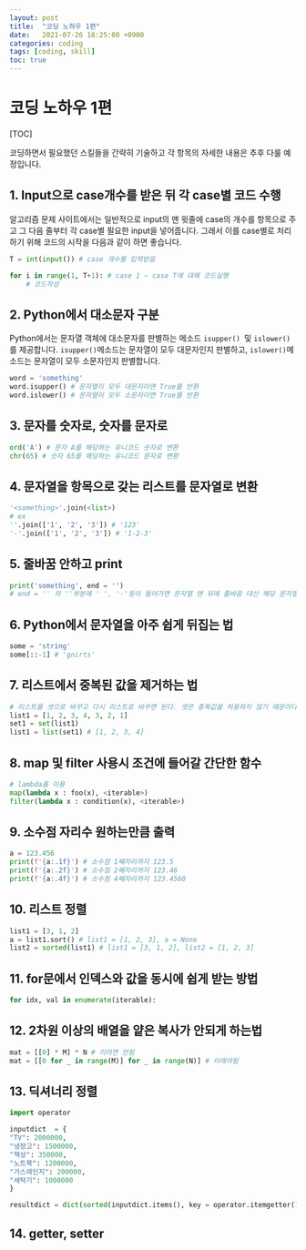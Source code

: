 ```yaml
---
layout: post
title:  "코딩 노하우 1편"
date:   2021-07-26 18:25:00 +0900
categories: coding
tags: [coding, skill]
toc: true
---
```

# 코딩 노하우 1편

[TOC]

코딩하면서 필요했던 스킬들을 간략히 기술하고 각 항목의 자세한 내용은 추후 다룰 예정입니다.

## 1. Input으로 case개수를 받은 뒤 각 case별 코드 수행

알고리즘 문제 사이트에서는 일반적으로 input의 맨 윗줄에 case의 개수를 항목으로 주고 그 다음 줄부터 각 case별 필요한 input을 넣어줍니다. 그래서 이를 case별로 처리하기 위해 코드의 시작을 다음과 같이 하면 좋습니다.

```python
T = int(input()) # case 개수를 입력받음

for i in range(1, T+1): # case 1 ~ case T에 대해 코드실행
    # 코드작성
```



## 2. Python에서 대소문자 구분

Python에서는 문자열 객체에 대소문자를 판별하는 메소드 `isupper() `및 `islower()`를 제공합니다. `isupper()`메소드는 문자열이 모두 대문자인지 판별하고, `islower()`메소드는 문자열이 모두 소문자인지 판별합니다.

```python
word = 'something'
word.isupper() # 문자열이 모두 대문자이면 True를 반환
word.islower() # 문자열이 모두 소문자이면 True를 반환
```

## 3. 문자를 숫자로, 숫자를 문자로

```python
ord('A') # 문자 A를 해당하는 유니코드 숫자로 변환
chr(65) # 숫자 65를 해당하는 유니코드 문자로 변환
```

## 4. 문자열을 항목으로 갖는 리스트를 문자열로 변환

```python
'<something>'.join(<list>)
# ex
''.join(['1', '2', '3']) # '123'
'-'.join(['1', '2', '3']) # '1-2-3'
```

## 5. 줄바꿈 안하고 print

```python
print('something', end = '')
# end = '' 의 ''부분에 ' ', '-'등이 들어가면 문자열 맨 뒤에 줄바꿈 대신 해당 문자열이 붙어 출력된다
```

## 6. Python에서 문자열을 아주 쉽게 뒤집는 법

```python
some = 'string'
some[::-1] # 'gnirts'
```

## 7. 리스트에서 중복된 값을 제거하는 법

```python
# 리스트를 셋으로 바꾸고 다시 리스트로 바꾸면 된다. 셋은 중복값을 허용하지 않기 때문이다
list1 = [1, 2, 3, 4, 3, 2, 1]
set1 = set(list1)
list1 = list(set1) # [1, 2, 3, 4]
```

## 8. map 및 filter 사용시 조건에 들어갈 간단한 함수

```python
# lambda를 이용
map(lambda x : foo(x), <iterable>)
filter(lambda x : condition(x), <iterable>)
```

## 9. 소수점 자리수 원하는만큼 출력

```python
a = 123.456
print(f'{a:.1f}') # 소수점 1째자리까지 123.5
print(f'{a:.2f}') # 소수점 2째자리까지 123.46
print(f'{a:.4f}') # 소수점 4째자리까지 123.4560
```

## 10. 리스트 정렬

```python
list1 = [3, 1, 2]
a = list1.sort() # list1 = [1, 2, 3], a = None
list2 = sorted(list1) # list1 = [3, 1, 2], list2 = [1, 2, 3]
```

## 11. for문에서 인덱스와 값을 동시에 쉽게 받는 방법

```python
for idx, val in enumerate(iterable):
```

## 12. 2차원 이상의 배열을 얕은 복사가 안되게 하는법

```python
mat = [[0] * M] * N # 이러면 안됨
mat = [[0 for _ in range(M)] for _ in range(N)] # 이래야됨
```

## 13. 딕셔너리 정렬

```python
import operator

inputdict  = {
"TV": 2000000,
"냉장고": 1500000,
"책상": 350000,
"노트북": 1200000,
"가스레인지": 200000,
"세탁기": 1000000
}

resultdict = dict(sorted(inputdict.items(), key = operator.itemgetter(1), reverse = True))
```

## 14. getter, setter

